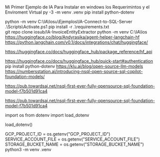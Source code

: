 Mi Primer Ejemplo de IA
Para Instalar en windows los Requerimintos y el Enviroment Virtual
py -3 -m venv .venv 
pip install python-dotenv

 python -m venv C:\IA\Iosu\Ejemplos\IA-Connect-to-SQL-Server 
 .\Scripts\Activate.ps1
pip install -r .\requirements.txt  
git repo clone iosub/IA-InvoiceEntityExtractor
 python -m venv C:\IA\Ios 
https://huggingface.co/blog/Andyrasika/agent-helper-langchain-hf
https://python.langchain.com/v0.1/docs/integrations/chat/huggingface/

https://huggingface.co/docs/huggingface_hub/package_reference/hf_api

https://huggingface.co/docs/huggingface_hub/quick-start#authentication
pip install python-dotenv
https://klu.ai/blog/open-source-llm-models
https://numbersstation.ai/introducing-nsql-open-source-sql-copilot-foundation-models/

https://pub.towardsai.net/nsql-first-ever-fully-opensource-sql-foundation-model-f7b501d91ca4

https://pub.towardsai.net/nsql-first-ever-fully-opensource-sql-foundation-model-f7b501d91ca4

import os
from dotenv import load_dotenv

load_dotenv()

GCP_PROJECT_ID = os.getenv("GCP_PROJECT_ID")
SERVICE_ACCOUNT_FILE = os.getenv("SERVICE_ACCOUNT_FILE")
STORAGE_BUCKET_NAME = os.getenv("STORAGE_BUCKET_NAME")
python3 -m venv .venv 
